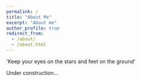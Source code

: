 ```yaml
---
permalink: /
title: "About Me"
excerpt: "About me"
author_profile: true
redirect_from:
  - /about/
  - /about.html
---
```


'Keep your eyes on the stars and feet on the ground'

Under construction...

<script type="text/javascript" src="//rf.revolvermaps.com/0/0/8.js?i=5wnai2oesm2&amp;m=0&amp;c=ff0000&amp;cr1=ffffff&amp;f=arial&amp;l=33" async="async"></script>